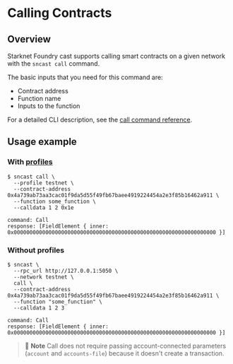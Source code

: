 # Calling Contracts

## Overview

Starknet Foundry cast supports calling smart contracts on a given network with the `sncast call` command.

The basic inputs that you need for this command are:

- Contract address
- Function name
- Inputs to the function

For a detailed CLI description, see the [call command reference](../appendix/cast/call.md).

## Usage example

### With [profiles](../projects/configuration.md#Cast)

```shell
$ sncast call \
  --profile testnet \
  --contract-address 0x4a739ab73aa3cac01f9da5d55f49fb67baee4919224454a2e3f85b16462a911 \
  --function some_function \
  --calldata 1 2 0x1e
  
command: Call
response: [FieldElement { inner: 0x0000000000000000000000000000000000000000000000000000000000000000 }]
```

### Without profiles

```shell
$ sncast \
  --rpc_url http://127.0.0.1:5050 \
  --network testnet \
  call \
  --contract-address 0x4a739ab73aa3cac01f9da5d55f49fb67baee4919224454a2e3f85b16462a911 \
  --function "some_function" \
  --calldata 1 2 3

command: Call
response: [FieldElement { inner: 0x0000000000000000000000000000000000000000000000000000000000000000 }]
```

> 📝 **Note**
> Call does not require passing account-connected parameters (`account` and `accounts-file`) because it doesn't create a transaction.
